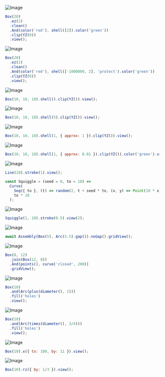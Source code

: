 ![Image](shape_2.md.$1.png)

```JavaScript
Box(20)
  .ez(2)
  .clean()
  .And(color('red'), shell([2]).color('green'))
  .clip(YZ(0))
  .view();
```

![Image](shape_2.md.$2.png)

```JavaScript
Box(20)
  .ez(2)
  .clean()
  .And(color('red'), shell([-1000000, 2], 'protect').color('green'))
  .clip(YZ(0))
  .view();
```

![Image](shape_2.md.$3.png)

```JavaScript
Box(10, 10, 10).shell().clip(YZ()).view();
```

![Image](shape_2.md.$4.png)

```JavaScript
Box(10, 10, 10).shell(5).clip(YZ()).view();
```

![Image](shape_2.md.$5.png)

```JavaScript
Box(10, 10, 10).shell(1, { approx: 1 }).clip(YZ()).view();
```

![Image](shape_2.md.$6.png)

```JavaScript
Box(10, 10, 10).shell(1, { approx: 0.01 }).clip(YZ()).color('green').view();
```

![Image](shape_2.md.$7.png)

```JavaScript
Line(20).stroke(1).view();
```

```JavaScript
const Squiggle = (seed = 0, to = 10) =>
  Curve(
    Seq({ to }, (t) => random(2, t + seed * to, (x, y) => Point(10 * x, 10 * y))),
    to * 10
  );
```

![Image](shape_2.md.$8_2.png)

```JavaScript
Squiggle(1, 10).stroke(0.5).view(2);
```

![Image](shape_2.md.$9.png)

```JavaScript
await Assembly(Box(5), Arc(5.5).gap()).noGap().gridView();
```

![Image](shape_2.md.$10.png)

```JavaScript
Box(8, 12)
  .join(Box(12, 8))
  .And(points(), curve('closed', 200))
  .gridView();
```

![Image](shape_2.md.$11.png)

```JavaScript
Box(10)
  .and(Arc(plus(diameter(), 1)))
  .fill('holes')
  .view();
```

![Image](shape_2.md.$12.png)

```JavaScript
Box(10)
  .and(Arc(times(diameter(), 3/4)))
  .fill('holes')
  .view();
```

![Image](shape_2.md.$13.png)

```JavaScript
Box(10).x({ to: 100, by: 11 }).view();
```

![Image](shape_2.md.$14.png)

```JavaScript
Box(10).rz({ by: 1/3 }).view();
```
